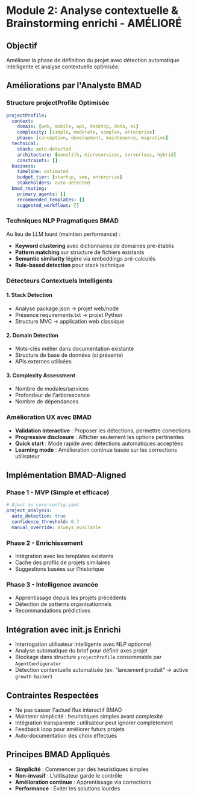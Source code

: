 # Module 2: Analyse contextuelle & Brainstorming enrichi - AMÉLIORÉ

## Objectif
Améliorer la phase de définition du projet avec détection automatique intelligente et analyse contextuelle optimisée.

## Améliorations par l'Analyste BMAD

### Structure projectProfile Optimisée
```yaml
projectProfile:
  context:
    domain: [web, mobile, api, desktop, data, ai]
    complexity: [simple, moderate, complex, enterprise]
    phase: [conception, development, maintenance, migration]
  technical:
    stack: auto-detected
    architecture: [monolith, microservices, serverless, hybrid]
    constraints: []
  business:
    timeline: estimated
    budget_tier: [startup, sme, enterprise]
    stakeholders: auto-detected
  bmad_routing:
    primary_agents: []
    recommended_templates: []
    suggested_workflows: []
```

### Techniques NLP Pragmatiques BMAD
Au lieu de LLM lourd (maintien performance) :
- **Keyword clustering** avec dictionnaires de domaines pré-établis
- **Pattern matching** sur structure de fichiers existants
- **Semantic similarity** légère via embeddings pré-calculés
- **Rule-based detection** pour stack technique

### Détecteurs Contextuels Intelligents

#### 1. Stack Detection
- Analyse package.json → projet web/node
- Présence requirements.txt → projet Python
- Structure MVC → application web classique

#### 2. Domain Detection
- Mots-clés métier dans documentation existante
- Structure de base de données (si présente)
- APIs externes utilisées

#### 3. Complexity Assessment
- Nombre de modules/services
- Profondeur de l'arborescence
- Nombre de dépendances

### Amélioration UX avec BMAD
- **Validation interactive** : Proposer les détections, permettre corrections
- **Progressive disclosure** : Afficher seulement les options pertinentes
- **Quick start** : Mode rapide avec détections automatiques acceptées
- **Learning mode** : Amélioration continue basée sur les corrections utilisateur

## Implémentation BMAD-Aligned

### Phase 1 - MVP (Simple et efficace)
```yaml
# Ajout au core-config.yaml
project_analysis:
  auto_detection: true
  confidence_threshold: 0.7
  manual_override: always_available
```

### Phase 2 - Enrichissement
- Intégration avec les templates existants
- Cache des profils de projets similaires
- Suggestions basées sur l'historique

### Phase 3 - Intelligence avancée
- Apprentissage depuis les projets précédents
- Détection de patterns organisationnels
- Recommandations prédictives

## Intégration avec init.js Enrichi
- Interrogation utilisateur intelligente avec NLP optionnel
- Analyse automatique du brief pour définir axes projet
- Stockage dans structure `projectProfile` consommable par `AgentConfigurator`
- Détection contextuelle automatisée (ex: "lancement produit" → active `growth-hacker`)

## Contraintes Respectées
- Ne pas casser l'actuel flux interactif BMAD
- Maintenir simplicité : heuristiques simples avant complexité
- Intégration transparente : utilisateur peut ignorer complètement
- Feedback loop pour améliorer futurs projets
- Auto-documentation des choix effectués

## Principes BMAD Appliqués
- **Simplicité** : Commencer par des heuristiques simples
- **Non-invasif** : L'utilisateur garde le contrôle
- **Amélioration continue** : Apprentissage via corrections
- **Performance** : Éviter les solutions lourdes